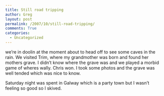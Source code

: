 ```yaml
---
title: Still road tripping
author: Greg
layout: post
permalink: /2007/10/still-road-tripping/
comments: True
categories:
  - Uncategorized
---
```

we&#8217;re in doolin at the moment about to head off to see some caves in the rain. We visited Trim, where my grandmother was born and found her mothers grave. I didn&#8217;t know where the grave was and we played a morbid game of wheres wally. Chris won. I took some photos and the grave was well tended which was nice to know.

Saturday night was spent in Galway which is a party town but I wasn&#8217;t feeling so good so I skived.